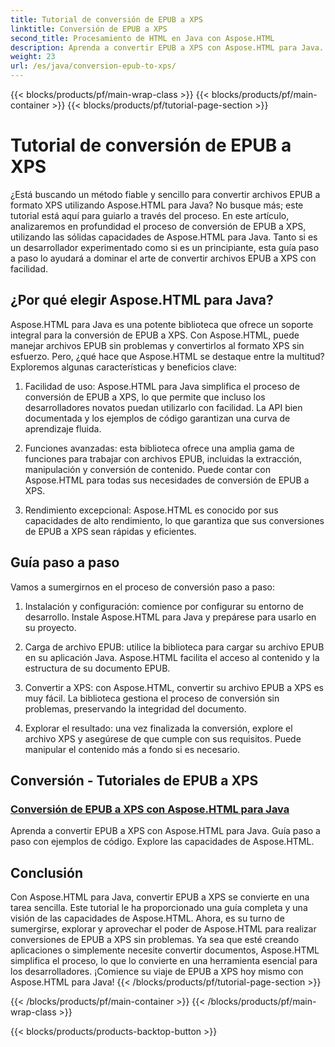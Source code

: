 ```yaml
---
title: Tutorial de conversión de EPUB a XPS
linktitle: Conversión de EPUB a XPS
second_title: Procesamiento de HTML en Java con Aspose.HTML
description: Aprenda a convertir EPUB a XPS con Aspose.HTML para Java. Obtenga una guía paso a paso y ejemplos de código que exploran las capacidades de Aspose.HTML en estos tutoriales.
weight: 23
url: /es/java/conversion-epub-to-xps/
---
```


{{< blocks/products/pf/main-wrap-class >}}
{{< blocks/products/pf/main-container >}}
{{< blocks/products/pf/tutorial-page-section >}}

# Tutorial de conversión de EPUB a XPS


¿Está buscando un método fiable y sencillo para convertir archivos EPUB a formato XPS utilizando Aspose.HTML para Java? No busque más; este tutorial está aquí para guiarlo a través del proceso. En este artículo, analizaremos en profundidad el proceso de conversión de EPUB a XPS, utilizando las sólidas capacidades de Aspose.HTML para Java. Tanto si es un desarrollador experimentado como si es un principiante, esta guía paso a paso lo ayudará a dominar el arte de convertir archivos EPUB a XPS con facilidad.

## ¿Por qué elegir Aspose.HTML para Java?

Aspose.HTML para Java es una potente biblioteca que ofrece un soporte integral para la conversión de EPUB a XPS. Con Aspose.HTML, puede manejar archivos EPUB sin problemas y convertirlos al formato XPS sin esfuerzo. Pero, ¿qué hace que Aspose.HTML se destaque entre la multitud? Exploremos algunas características y beneficios clave:

1. Facilidad de uso: Aspose.HTML para Java simplifica el proceso de conversión de EPUB a XPS, lo que permite que incluso los desarrolladores novatos puedan utilizarlo con facilidad. La API bien documentada y los ejemplos de código garantizan una curva de aprendizaje fluida.

2. Funciones avanzadas: esta biblioteca ofrece una amplia gama de funciones para trabajar con archivos EPUB, incluidas la extracción, manipulación y conversión de contenido. Puede contar con Aspose.HTML para todas sus necesidades de conversión de EPUB a XPS.

3. Rendimiento excepcional: Aspose.HTML es conocido por sus capacidades de alto rendimiento, lo que garantiza que sus conversiones de EPUB a XPS sean rápidas y eficientes.

## Guía paso a paso

Vamos a sumergirnos en el proceso de conversión paso a paso:

1. Instalación y configuración: comience por configurar su entorno de desarrollo. Instale Aspose.HTML para Java y prepárese para usarlo en su proyecto.

2. Carga de archivo EPUB: utilice la biblioteca para cargar su archivo EPUB en su aplicación Java. Aspose.HTML facilita el acceso al contenido y la estructura de su documento EPUB.

3. Convertir a XPS: con Aspose.HTML, convertir su archivo EPUB a XPS es muy fácil. La biblioteca gestiona el proceso de conversión sin problemas, preservando la integridad del documento.

4. Explorar el resultado: una vez finalizada la conversión, explore el archivo XPS y asegúrese de que cumple con sus requisitos. Puede manipular el contenido más a fondo si es necesario.

## Conversión - Tutoriales de EPUB a XPS
### [Conversión de EPUB a XPS con Aspose.HTML para Java](./convert-epub-to-xps/)
Aprenda a convertir EPUB a XPS con Aspose.HTML para Java. Guía paso a paso con ejemplos de código. Explore las capacidades de Aspose.HTML.

## Conclusión

Con Aspose.HTML para Java, convertir EPUB a XPS se convierte en una tarea sencilla. Este tutorial le ha proporcionado una guía completa y una visión de las capacidades de Aspose.HTML. Ahora, es su turno de sumergirse, explorar y aprovechar el poder de Aspose.HTML para realizar conversiones de EPUB a XPS sin problemas. Ya sea que esté creando aplicaciones o simplemente necesite convertir documentos, Aspose.HTML simplifica el proceso, lo que lo convierte en una herramienta esencial para los desarrolladores. ¡Comience su viaje de EPUB a XPS hoy mismo con Aspose.HTML para Java!
{{< /blocks/products/pf/tutorial-page-section >}}

{{< /blocks/products/pf/main-container >}}
{{< /blocks/products/pf/main-wrap-class >}}

{{< blocks/products/products-backtop-button >}}
